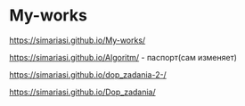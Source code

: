 # My-works

https://simariasi.github.io/My-works/

https://simariasi.github.io/Algoritm/ - паспорт(сам изменяет)

https://simariasi.github.io/dop_zadania-2-/

https://simariasi.github.io/Dop_zadania/
